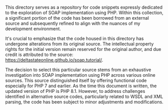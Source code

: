 This directory serves as a repository for code snippets expressly dedicated to the exploration of SOAP implementation using PHP. Within this collection, a significant portion of the code has been borrowed from an external source and subsequently refined to align with the nuances of my development environment.

It's crucial to emphasize that the code housed in this directory has undergone alterations from its original source. The intellectual property rights for the initial version remain reserved for the original author, and due credit is attributed to the source: https://deltastateonline.github.io/soap.tutorial/.

The decision to select this particular source stems from an exhaustive investigation into SOAP implementation using PHP across various online sources. This source distinguished itself by offering functional code especially for PHP 7 and earlier. As the time this document is written, the updated version of PHP is PHP 8.1. However, to address challenges identified in alternative source codes, particularly related to WSDL and XML parsing, the code has been subject to minor adjustments and modifications.

